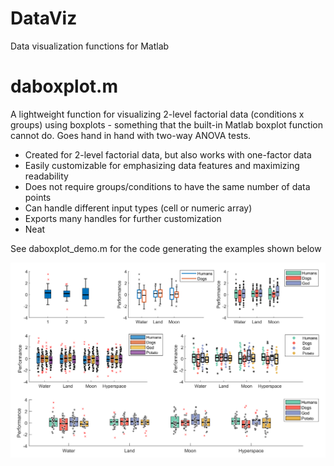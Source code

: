 # DataViz
Data visualization functions for Matlab

# daboxplot.m

A lightweight function for visualizing 2-level factorial data (conditions x groups) using boxplots - something that the built-in Matlab boxplot function cannot do. Goes hand in hand with two-way ANOVA tests. 

- Created for 2-level factorial data, but also works with one-factor data
- Easily customizable for emphasizing data features and maximizing readability
- Does not require groups/conditions to have the same number of data points
- Can handle different input types (cell or numeric array) 
- Exports many handles for further customization
- Neat

See daboxplot_demo.m for the code generating the examples shown below 


![](daboxplot/daboxplot_examples.png)
